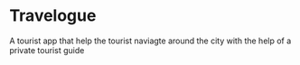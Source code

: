 # Travelogue
A tourist app that help the tourist naviagte around the city with the help of a private tourist guide
